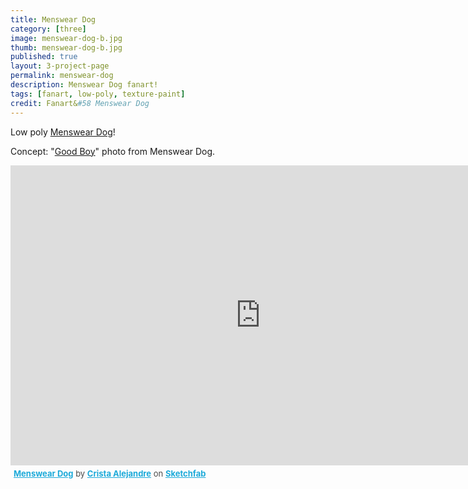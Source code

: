 ```yaml
---
title: Menswear Dog
category: [three]
image: menswear-dog-b.jpg
thumb: menswear-dog-b.jpg
published: true
layout: 3-project-page
permalink: menswear-dog
description: Menswear Dog fanart!
tags: [fanart, low-poly, texture-paint]
credit: Fanart&#58 Menswear Dog
---
```

Low poly [Menswear Dog](http://mensweardog.tumblr.com)!

Concept: "[Good Boy](http://mensweardog.tumblr.com/post/108019224740/good-boy)" photo from Menswear Dog. 

<div class="sketchfab-embed-wrapper"><iframe width="800" height="480" src="https://sketchfab.com/models/ff6adf7f3a6949888372c6daa929d414/embed" frameborder="0" allowvr allowfullscreen mozallowfullscreen="true" webkitallowfullscreen="true" onmousewheel=""></iframe>

<p style="font-size: 13px; font-weight: normal; margin: 5px; color: #4A4A4A;">
    <a href="https://sketchfab.com/models/ff6adf7f3a6949888372c6daa929d414?utm_medium=embed&utm_source=website&utm_campain=share-popup" target="_blank" style="font-weight: bold; color: #1CAAD9;">Menswear Dog</a>
    by <a href="https://sketchfab.com/hicrista?utm_medium=embed&utm_source=website&utm_campain=share-popup" target="_blank" style="font-weight: bold; color: #1CAAD9;">Crista Alejandre</a>
    on <a href="https://sketchfab.com?utm_medium=embed&utm_source=website&utm_campain=share-popup" target="_blank" style="font-weight: bold; color: #1CAAD9;">Sketchfab</a>
</p>
</div>